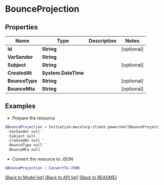# BounceProjection
## Properties

Name | Type | Description | Notes
------------ | ------------- | ------------- | -------------
**Id** | **String** |  | [optional] 
**VarSender** | **String** |  | 
**Subject** | **String** |  | [optional] 
**CreatedAt** | **System.DateTime** |  | 
**BounceType** | **String** |  | [optional] 
**BounceMta** | **String** |  | [optional] 

## Examples

- Prepare the resource
```powershell
$BounceProjection = Initialize-maislurp-client-powershellBounceProjection  -Id null `
 -VarSender null `
 -Subject null `
 -CreatedAt null `
 -BounceType null `
 -BounceMta null
```

- Convert the resource to JSON
```powershell
$BounceProjection | ConvertTo-JSON
```

[[Back to Model list]](../README#documentation-for-models) [[Back to API list]](../README#documentation-for-api-endpoints) [[Back to README]](../README)

